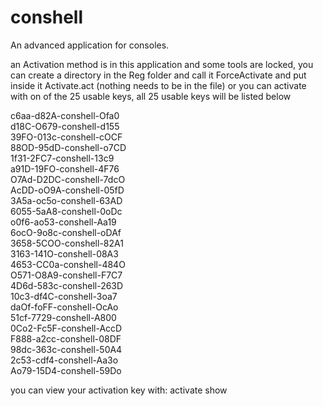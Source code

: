 # conshell
An advanced application for consoles.

an Activation method is in this application and some tools are locked, you can create a directory in the Reg folder and call it ForceActivate and put inside it Activate.act (nothing needs to be in the file) or you can activate with on of the 25 usable keys, all 25 usable keys will be listed below

c6aa-d82A-conshell-Ofa0   
d18C-O679-conshell-d155   
39FO-013c-conshell-cOCF   
88OD-95dD-conshell-o7CD   
1f31-2FC7-conshell-13c9   
a91D-19FO-conshell-4F76   
O7Ad-D2DC-conshell-7dcO   
AcDD-oO9A-conshell-05fD   
3A5a-oc5o-conshell-63AD   
6055-5aA8-conshell-0oDc   
o0f6-ao53-conshell-Aa19   
6ocO-9o8c-conshell-oDAf   
3658-5COO-conshell-82A1   
3163-141O-conshell-08A3   
4653-CC0a-conshell-484O   
O571-O8A9-conshell-F7C7   
4D6d-583c-conshell-263D   
10c3-df4C-conshell-3oa7   
daOf-foFF-conshell-OcAo   
51cf-7729-conshell-A800   
0Co2-Fc5F-conshell-AccD   
F888-a2cc-conshell-08DF   
98dc-363c-conshell-50A4   
2c53-cdf4-conshell-Aa3o   
Ao79-15D4-conshell-59Do   

you can view your activation key with: activate show
